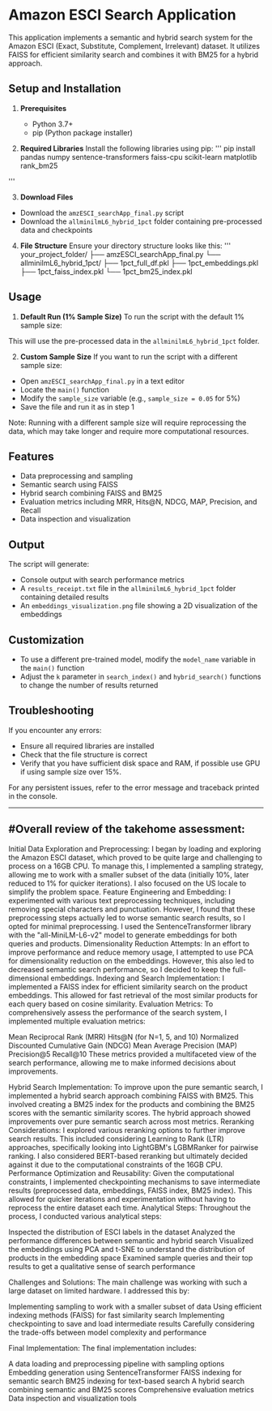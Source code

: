 # Amazon ESCI Search Application

This application implements a semantic and hybrid search system for the Amazon ESCI (Exact, Substitute, Complement, Irrelevant) dataset. It utilizes FAISS for efficient similarity search and combines it with BM25 for a hybrid approach.

## Setup and Installation

1. **Prerequisites**
   - Python 3.7+
   - pip (Python package installer)

2. **Required Libraries**
   Install the following libraries using pip:
'''
pip install pandas numpy sentence-transformers faiss-cpu scikit-learn matplotlib rank_bm25

'''

3. **Download Files**
- Download the `amzESCI_searchApp_final.py` script
- Download the `allminilmL6_hybrid_1pct` folder containing pre-processed data and checkpoints

4. **File Structure**
Ensure your directory structure looks like this:
'''
your_project_folder/
├── amzESCI_searchApp_final.py
└── allminilmL6_hybrid_1pct/
├── 1pct_full_df.pkl
├── 1pct_embeddings.pkl
├── 1pct_faiss_index.pkl
└── 1pct_bm25_index.pkl

## Usage

1. **Default Run (1% Sample Size)**
To run the script with the default 1% sample size:

This will use the pre-processed data in the `allminilmL6_hybrid_1pct` folder.

2. **Custom Sample Size**
If you want to run the script with a different sample size:
- Open `amzESCI_searchApp_final.py` in a text editor
- Locate the `main()` function
- Modify the `sample_size` variable (e.g., `sample_size = 0.05` for 5%)
- Save the file and run it as in step 1

Note: Running with a different sample size will require reprocessing the data, which may take longer and require more computational resources.

## Features

- Data preprocessing and sampling
- Semantic search using FAISS
- Hybrid search combining FAISS and BM25
- Evaluation metrics including MRR, Hits@N, NDCG, MAP, Precision, and Recall
- Data inspection and visualization

## Output

The script will generate:
- Console output with search performance metrics
- A `results_receipt.txt` file in the `allminilmL6_hybrid_1pct` folder containing detailed results
- An `embeddings_visualization.png` file showing a 2D visualization of the embeddings

## Customization

- To use a different pre-trained model, modify the `model_name` variable in the `main()` function
- Adjust the `k` parameter in `search_index()` and `hybrid_search()` functions to change the number of results returned

## Troubleshooting

If you encounter any errors:
- Ensure all required libraries are installed
- Check that the file structure is correct
- Verify that you have sufficient disk space and RAM, if possible use GPU if using sample size over 15%.

For any persistent issues, refer to the error message and traceback printed in the console.

--------------------------------------------
#Overall review of the takehome assessment:
---------------------------------------------

Initial Data Exploration and Preprocessing:
I began by loading and exploring the Amazon ESCI dataset, which proved to be quite large and challenging to process on a 16GB CPU. To manage this, I implemented a sampling strategy, allowing me to work with a smaller subset of the data (initially 10%, later reduced to 1% for quicker iterations). I also focused on the US locale to simplify the problem space.
Feature Engineering and Embedding:
I experimented with various text preprocessing techniques, including removing special characters and punctuation. However, I found that these preprocessing steps actually led to worse semantic search results, so I opted for minimal preprocessing. I used the SentenceTransformer library with the "all-MiniLM-L6-v2" model to generate embeddings for both queries and products.
Dimensionality Reduction Attempts:
In an effort to improve performance and reduce memory usage, I attempted to use PCA for dimensionality reduction on the embeddings. However, this also led to decreased semantic search performance, so I decided to keep the full-dimensional embeddings.
Indexing and Search Implementation:
I implemented a FAISS index for efficient similarity search on the product embeddings. This allowed for fast retrieval of the most similar products for each query based on cosine similarity.
Evaluation Metrics:
To comprehensively assess the performance of the search system, I implemented multiple evaluation metrics:

Mean Reciprocal Rank (MRR)
Hits@N (for N=1, 5, and 10)
Normalized Discounted Cumulative Gain (NDCG)
Mean Average Precision (MAP)
Precision@5
Recall@10
These metrics provided a multifaceted view of the search performance, allowing me to make informed decisions about improvements.


Hybrid Search Implementation:
To improve upon the pure semantic search, I implemented a hybrid search approach combining FAISS with BM25. This involved creating a BM25 index for the products and combining the BM25 scores with the semantic similarity scores. The hybrid approach showed improvements over pure semantic search across most metrics.
Reranking Considerations:
I explored various reranking options to further improve search results. This included considering Learning to Rank (LTR) approaches, specifically looking into LightGBM's LGBMRanker for pairwise ranking. I also considered BERT-based reranking but ultimately decided against it due to the computational constraints of the 16GB CPU.
Performance Optimization and Reusability:
Given the computational constraints, I implemented checkpointing mechanisms to save intermediate results (preprocessed data, embeddings, FAISS index, BM25 index). This allowed for quicker iterations and experimentation without having to reprocess the entire dataset each time.
Analytical Steps:
Throughout the process, I conducted various analytical steps:

Inspected the distribution of ESCI labels in the dataset
Analyzed the performance differences between semantic and hybrid search
Visualized the embeddings using PCA and t-SNE to understand the distribution of products in the embedding space
Examined sample queries and their top results to get a qualitative sense of search performance


Challenges and Solutions:
The main challenge was working with such a large dataset on limited hardware. I addressed this by:

Implementing sampling to work with a smaller subset of data
Using efficient indexing methods (FAISS) for fast similarity search
Implementing checkpointing to save and load intermediate results
Carefully considering the trade-offs between model complexity and performance


Final Implementation:
The final implementation includes:

A data loading and preprocessing pipeline with sampling options
Embedding generation using SentenceTransformer
FAISS indexing for semantic search
BM25 indexing for text-based search
A hybrid search combining semantic and BM25 scores
Comprehensive evaluation metrics
Data inspection and visualization tools
